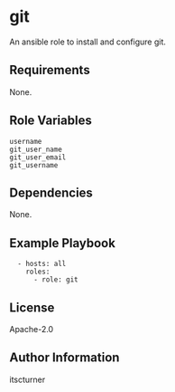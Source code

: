 git
===

An ansible role to install and configure git.

Requirements
------------

None.

Role Variables
--------------
```
username
git_user_name
git_user_email
git_username
```

Dependencies
------------

None.

Example Playbook
----------------
```
  - hosts: all
    roles:
      - role: git
```

License
-------

Apache-2.0

Author Information
------------------

itscturner
